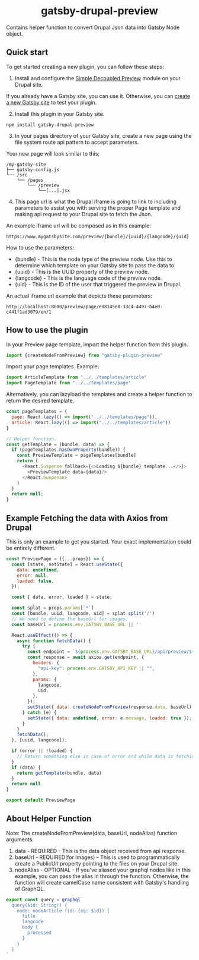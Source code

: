 <h1 align="center">
  gatsby-drupal-preview
</h1>

Contains helper function to convert Drupal Json data into Gatsby Node object.

## Quick start

To get started creating a new plugin, you can follow these steps:

1. Install and configure the <a href="https://www.drupal.org/project/simple_decoupled_preview" target="_blank">Simple Decoupled Preview</a> module on your Drupal site.


If you already have a Gatsby site, you can use it. Otherwise, you can [create a new Gatsby site](https://www.gatsbyjs.com/tutorial/part-0/#create-a-gatsby-site) to test your plugin.

2. Install this plugin in your Gatsby site.

`npm install gatsby-drupal-preview`

3. In your pages directory of your Gatsby site, create a new page using the file system route api pattern to accept parameters.

Your new page will look similar to this:

```text
/my-gatsby-site
├── gatsby-config.js
└── /src
    └── /pages
        └── /preview
            └──[...].jsx
```

4. This page url is what the Drupal iframe is going to link to including parameters to assist you with serving the proper Page template and making api request to your Drupal site to fetch the Json.

An example iframe url will be composed as in this example:

```text
https://www.mygatsbysite.com/preview/{bundle}/{uuid}/{langcode}/{uid}
```
How to use the parameters:

* {bundle} - This is the node type of the preview node. Use this to determine which template on your Gatsby site to pass the data to.
* {uuid} - This is the UUID property of the preview node.
* {langcode} - This is the language code of the preview node.
* {uid} - This is the ID of the user that triggered the preview in Drupal.

An actual iframe url example that depicts these parameters:
```text
http://localhost:8000/preview/page/ed8145e8-33c4-4497-b4e0-c441f1ad3079/en/1
```


## How to use the plugin

In your Preview page template, import the helper function from this plugin.
```javascript
import {createNodeFromPreview} from "gatsby-plugin-preview"
```
Import your page templates. Example:
```javascript
import ArticleTemplate from "../../templates/article"
import PageTemplate from "../../templates/page"
```
Alternatively, you can lazyload the templates and create a helper function to return the desired template.
```javascript
const pageTemplates = {
  page: React.lazy(() => import("../../templates/page")),
  article: React.lazy(() => import("../../templates/article"))
}

// Helper function.
const getTemplate = (bundle, data) => {
  if (pageTemplates.hasOwnProperty(bundle)) {
    const PreviewTemplate = pageTemplates[bundle]
    return (
      <React.Suspense fallback={<>Loading ${bundle} template...</>}>
        <PreviewTemplate data={data}/>
      </React.Suspense>
    )
  }
  return null;
}
```
## Example Fetching the data with Axios from Drupal
This is only an example to get you started. Your exact implementation could be entirely different.
```javascript
const PreviewPage = ({...props}) => {
  const [state, setState] = React.useState({
    data: undefined,
    error: null,
    loaded: false,
  });

  const { data, error, loaded } = state;

  const splat = props.params[`*`]
  const [bundle, uuid, langcode, uid] = splat.split('/')
  // We need to define the baseUrl for images.
  const baseUrl = process.env.GATSBY_BASE_URL || ''

  React.useEffect(() => {
    async function fetchData() {
      try {
        const endpoint = `${process.env.GATSBY_BASE_URL}/api/preview/${uuid}`;
        const response = await axios.get(endpoint, {
          headers: {
            "api-key": process.env.GATSBY_API_KEY || "",
          },
          params: {
            langcode,
            uid,
          },
        });
        setState({ data: createNodeFromPreview(response.data, baseUrl), error: null, loaded: true });
      } catch (e) {
        setState({ data: undefined, error: e.message, loaded: true });
      }
    }
    fetchData();
  }, [uuid, langcode]);

  if (error || !loaded) {
    // Return something else in case of error and while data is fetching.
  }
  if (data) {
    return getTemplate(bundle, data)
  }
  return null
}

export default PreviewPage
```
## About Helper Function
Note: The createNodeFromPreview(data, baseUrl, nodeAlias) function arguments:
1. data - REQUIRED - This is the data object received from api response.
2. baseUrl - REQUIRED(for images) - This is used to programmatically create a PublicUrl property pointing to the files on your Drupal site.
3. nodeAlias - OPTIONAL - If you've aliased your graphql nodes like in this example, you can pass the alias in through the function. Otherwise, the function will create camelCase name consistent with Gatsby's handling of GraphQL.

```javascript
export const query = graphql`
  query($id: String!) {
    node: nodeArticle (id: {eq: $id}) {
      title
      langcode
      body {
        processed
      }
    }
  }
`
```
